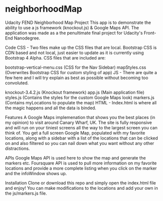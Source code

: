 # neighborhoodMap
Udacity FEND Neighborhood Map Project
This app is to demonstrate the ability to use a js framework (knockout.js) & Google Maps API. The application was made as a the penultimate final project for Udacity's Front-End Nanodegree.

Code
CSS - Two files make up the CSS files that are local. Bootstrap CSS is CDN based and not local, just easier to update as it is currently using Bootstrap 4 Alpha. CSS files that are included are:

bootstrap-vertical-menu.css (CSS for the Nav Sidebar)
mapStyles.css (Overwrites Bootstrap CSS for custom styling of app)
JS - There are quite a few here and I will try explain as best as possible without becoming too convoluted.

knockout-3.4.2.js (Knockout framework)
app.js (Main application file)
styles.js (Contains the styles for the custom Google Maps look)
markers.js (Contains myLocations to populate the map)
HTML - Index.html is where all the magic happens and all the data is binded.

Features
A Google Maps implemenation that shows you the best places (in my opinion) to visit around Canary Wharf, UK. The site is fully responsive and will run on your tiniest screens all the way to the largest screen you can think of. You get a full screen Google Map, populated with my favorite locations, along with a sidebar with a list of the locations that can be clicked on and also filtered so you can nail down what you want without any other distractions.

APIs
Google Maps API is used here to show the map and generate the markers etc. Foursquare API is used to pull more information on my favorite locations and provide a more complete listing when you click on the marker and the infoWindow shows up.

Installation
Clone or download this repo and simply open the index.html file and enjoy! You can make modifications to the locations and add your own in the js/markers.js file.

